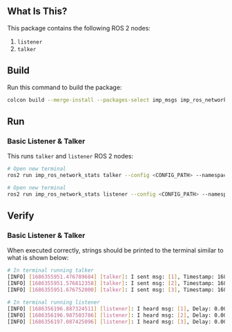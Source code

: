 ## **What Is This?**

This package contains the following ROS 2 nodes:

1. `listener`
2. `talker`

## **Build**

Run this command to build the package:

```bash
colcon build --merge-install --packages-select imp_msgs imp_ros_network_stats  --cmake-args -DBUILD_TESTING=OFF
```

## **Run**

### Basic Listener & Talker

This runs `talker` and `listener` ROS 2 nodes:

```bash
# Open new terminal
ros2 run imp_ros_network_stats talker --config <CONFIG_PATH> --namespace <ROS_NAMESPACE>
```

```bash
# Open new terminal
ros2 run imp_ros_network_stats listener --config <CONFIG_PATH> --namespace <ROS_NAMESPACE>
```

## **Verify**

### Basic Listener & Talker

When executed correctly, strings should be printed to the terminal similar to what is shown below:

```bash
# In terminal running talker
[INFO] [1686355951.476789684] [talker]: I sent msg: [1], Timestamp: 1686355951.476276398 seconds
[INFO] [1686355951.576812358] [talker]: I sent msg: [2], Timestamp: 1686355951.576375008 seconds
[INFO] [1686355951.676752000] [talker]: I sent msg: [3], Timestamp: 1686355951.676313877 seconds
```

```bash
# In terminal running listener
[INFO] [1686356196.887324511] [listener]: I heard msg: [1], Delay: 0.0005 seconds
[INFO] [1686356196.987503786] [listener]: I heard msg: [2], Delay: 0.0005 seconds
[INFO] [1686356197.087425096] [listener]: I heard msg: [3], Delay: 0.0006 seconds
```